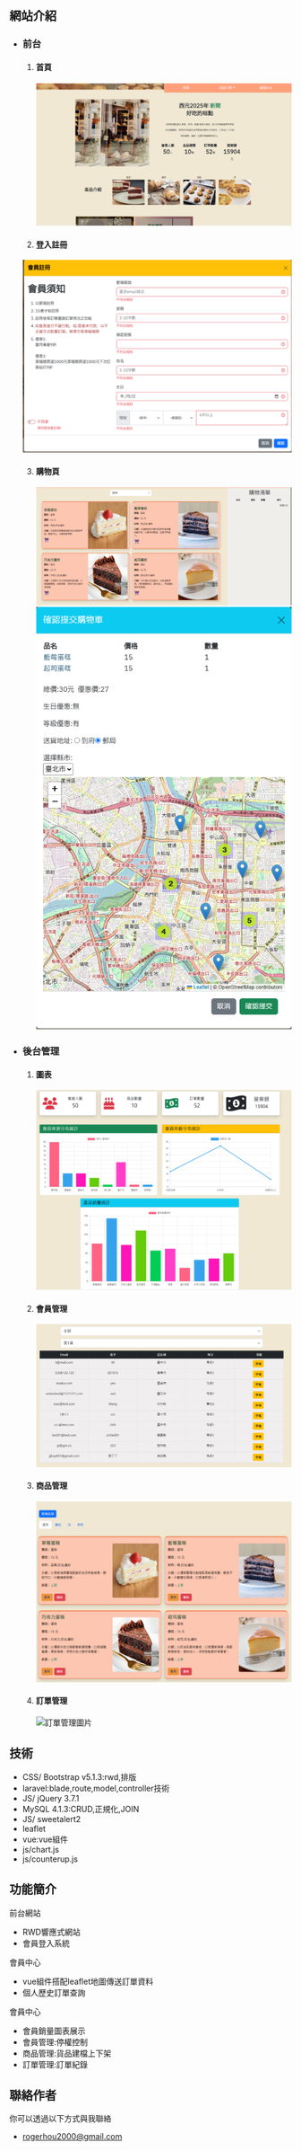 ## 網站介紹

- ### 前台
  1. #### 首頁
     ![首頁圖片1](public/images/front1.png)
     
     
  2. #### 登入註冊
    ![登入註冊](public/images/front2.png)
     
  3. #### 購物頁
     ![購物圖片](public/images/client1.png)
     ![繳交訂單頁圖片](public/images/client2.png)

- ### 後台管理
  1. #### 圖表
     ![圖表圖片](public/images/manager.png)
     
  2. #### 會員管理
     ![會員管理圖片](public/images/manager2.png)
   
     
  3. #### 商品管理
     ![商品管理圖片](public/images/manager3.png)
     
  4. #### 訂單管理
     ![訂單管理圖片](public/images/managerˋ.png)


## 技術

- CSS/ Bootstrap v5.1.3:rwd,排版
- laravel:blade,route,model,controller技術
- JS/ jQuery 3.7.1
- MySQL 4.1.3:CRUD,正規化,JOIN
- JS/ sweetalert2
- leaflet
- vue:vue組件
- js/chart.js
- js/counterup.js

## 功能簡介

前台網站

- RWD響應式網站
- 會員登入系統
  
會員中心
- vue組件搭配leaflet地圖傳送訂單資料
- 個人歷史訂單查詢
  
會員中心
- 會員銷量圖表展示
- 會員管理:停權控制
- 商品管理:貨品建檔上下架
- 訂單管理:訂單紀錄



## 聯絡作者

你可以透過以下方式與我聯絡

- rogerhou2000@gmail.com
